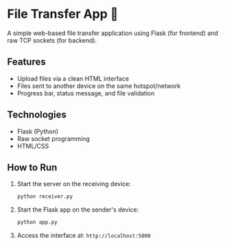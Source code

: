 # File Transfer App 📁

A simple web-based file transfer application using Flask (for frontend) and raw TCP sockets (for backend).

## Features
- Upload files via a clean HTML interface
- Files sent to another device on the same hotspot/network
- Progress bar, status message, and file validation

## Technologies
- Flask (Python)
- Raw socket programming
- HTML/CSS

## How to Run
1. Start the server on the receiving device:
    ```bash
    python receiver.py
    ```
2. Start the Flask app on the sender's device:
    ```bash
    python app.py
    ```
3. Access the interface at: `http://localhost:5000`
